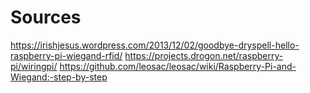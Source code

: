 # Sources
https://irishjesus.wordpress.com/2013/12/02/goodbye-dryspell-hello-raspberry-pi-wiegand-rfid/
https://projects.drogon.net/raspberry-pi/wiringpi/
https://github.com/leosac/leosac/wiki/Raspberry-Pi-and-Wiegand:-step-by-step
